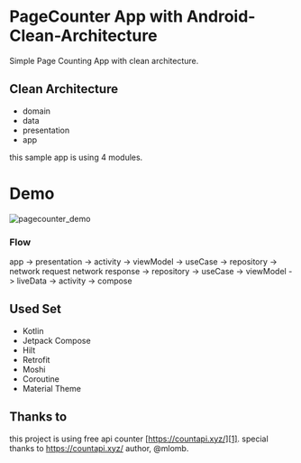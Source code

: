 # PageCounter App with Android-Clean-Architecture

Simple Page Counting App with clean architecture.

## Clean Architecture

- domain
- data
- presentation
- app

this sample app is using 4 modules.

# Demo

![pagecounter_demo](https://user-images.githubusercontent.com/25246960/151825575-9ac5a20f-738f-492a-bd75-b020a074981e.gif)

### Flow

app -> presentation -> activity -> viewModel -> useCase -> repository -> network request
network response -> repository -> useCase -> viewModel -> liveData -> activity -> compose

## Used Set
- Kotlin
- Jetpack Compose
- Hilt
- Retrofit
- Moshi
- Coroutine
- Material Theme


## Thanks to
this project is using free api counter [https://countapi.xyz/][1].
special thanks to https://countapi.xyz/ author, @mlomb.

[1]: https://countapi.xyz/
